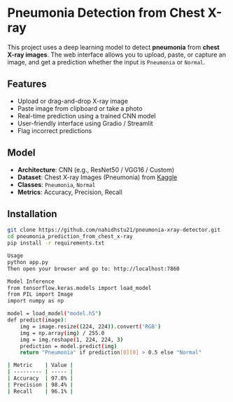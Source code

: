 # Pneumonia Detection from Chest X-ray

This project uses a deep learning model to detect **pneumonia** from **chest X-ray images**. The web interface allows you to upload, paste, or capture an image, and get a prediction whether the input is `Pneumonia` or `Normal`.

## Features

- Upload or drag-and-drop X-ray image
- Paste image from clipboard or take a photo
- Real-time prediction using a trained CNN model
- User-friendly interface using Gradio / Streamlit
- Flag incorrect predictions

## Model

- **Architecture**: CNN (e.g., ResNet50 / VGG16 / Custom)
- **Dataset**: Chest X-ray Images (Pneumonia) from [Kaggle](https://www.kaggle.com/paultimothymooney/chest-xray-pneumonia)
- **Classes**: `Pneumonia`, `Normal`
- **Metrics**: Accuracy, Precision, Recall

## Installation

```bash
git clone https://github.com/nahidhstu21/pneumonia-xray-detector.git
cd pneumonia_prediction_from_chest_x-ray
pip install -r requirements.txt

Usage
python app.py
Then open your browser and go to: http://localhost:7860

Model Inference
from tensorflow.keras.models import load_model
from PIL import Image
import numpy as np

model = load_model("model.h5")
def predict(image):
    img = image.resize((224, 224)).convert('RGB')
    img = np.array(img) / 255.0
    img = img.reshape(1, 224, 224, 3)
    prediction = model.predict(img)
    return "Pneumonia" if prediction[0][0] > 0.5 else "Normal"

| Metric    | Value |
| --------- | ----- |
| Accuracy  | 97.8% |
| Precision | 98.4% |
| Recall    | 96.1% |

